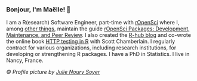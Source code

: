 ### Bonjour, I'm Maëlle! :wave:

I am a R(esearch) Software Engineer, part-time with [rOpenSci](https://ropensci.org) where I, among [other things](https://ropensci.org/author/ma%C3%ABlle-salmon/), maintain the guide [rOpenSci Packages: Development, Maintenance, and Peer Review](https://devguide.ropensci.org/). 
I also created the [R-hub blog](https://blog.r-hub.io) and co-wrote the online book [HTTP testing in R](https://books.ropensci.org/http-testing) with Scott Chamberlain. 
I regularly contract for various organizations, including research institutions, for developing or strengthening R packages. 
I have a PhD in Statistics. I live in Nancy, France. 

_© Profile picture by [Julie Noury Soyer](https://photographe-julienourysoyer.com/)_

<link rel="me" href="https://mastodon.social/@maelle"></link>
